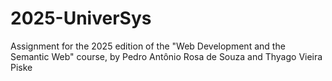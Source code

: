 # 2025-UniverSys
Assignment for the 2025 edition of the "Web Development and the Semantic Web" course, by Pedro Antônio Rosa de Souza and Thyago Vieira Piske
